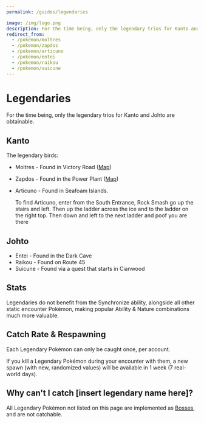 ```yaml
---
permalink: /guides/legendaries

image: /img/logo.png
description: For the time being, only the legendary trios for Kanto and Johto are obtainable.
redirect_from:
  - /pokemon/moltres
  - /pokemon/zapdos
  - /pokemon/articuno
  - /pokemon/entei
  - /pokemon/raikou
  - /pokemon/suicune
---
```


# Legendaries

For the time being, only the legendary trios for Kanto and Johto are obtainable.

## Kanto

The legendary birds:

* Moltres - Found in Victory Road ([Map](/img/maps/moltres.png))
* Zapdos - Found in the Power Plant ([Map](/img/maps/zapdos.png))
* Articuno - Found in Seafoam Islands.

  To find Articuno, enter from the South Entrance, Rock Smash go up the stairs and left. Then up the ladder across the ice and to the ladder on the right top. Then down and left to the next ladder and poof you are there

## Johto

* Entei - Found in the Dark Cave
* Raikou - Found on Route 45
* Suicune - Found via a quest that starts in Cianwood

## Stats

Legendaries do not benefit from the Synchronize ability, alongside all other
static encounter Pokémon, making popular Ability & Nature combinations much more
valuable.

## Catch Rate & Respawning

Each Legendary Pokémon can only be caught once, per account.

If you kill a Legendary Pokémon during your encounter with them, a new spawn
(with new, randomized values) will be available in 1 week (7 real-world days).

## Why can't I catch [insert legendary name here]?

All Legendary Pokémon not listed on this page are implemented as
[Bosses](/guides/bosses), and are not catchable.
